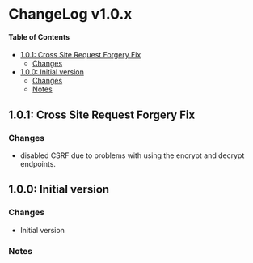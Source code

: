 # ChangeLog v1.0.x

[TOC levels=4 bullet]:# "#### Table of Contents"

#### Table of Contents
- [1.0.1: Cross Site Request Forgery Fix](#101-cross-site-request-forgery-fix)
    - [Changes](#changes)
- [1.0.0: Initial version](#100-initial-version)
    - [Changes](#changes)
    - [Notes](#notes)


## 1.0.1: Cross Site Request Forgery Fix
### Changes
- disabled CSRF due to problems with using the encrypt and decrypt endpoints.

## 1.0.0: Initial version
### Changes
- Initial version
  
### Notes 